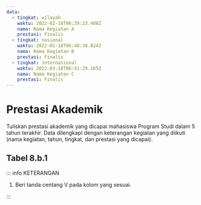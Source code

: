 ```yaml
---
data:
  - tingkat: wilayah
    waktu: 2022-02-18T06:39:23.408Z
    nama: Nama Kegiatan A
    prestasi: Finalis
  - tingkat: nasional
    waktu: 2022-01-18T06:40:38.824Z
    nama: Nama Kegiatan B
    prestasi: Finalis
  - tingkat: internasional
    waktu: 2022-03-18T06:41:29.165Z
    nama: Nama Kegiatan C
    prestasi: Finalis
---
```


<script setup>
import { useData } from "vitepress"
import Tabel from '../components/tabel-8b1.vue'

const { frontmatter } = useData()
</script>

# Prestasi Akademik

Tuliskan prestasi akademik yang dicapai mahasiswa Program Studi dalam 5 tahun terakhir. Data dilengkapi dengan keterangan kegiatan yang diikuti (nama kegiatan, tahun, tingkat, dan prestasi yang dicapai).

## Tabel 8.b.1

<Tabel :data="frontmatter.data" />

::: info KETERANGAN

1. Beri tanda centang V pada kolom yang sesuai.

:::

